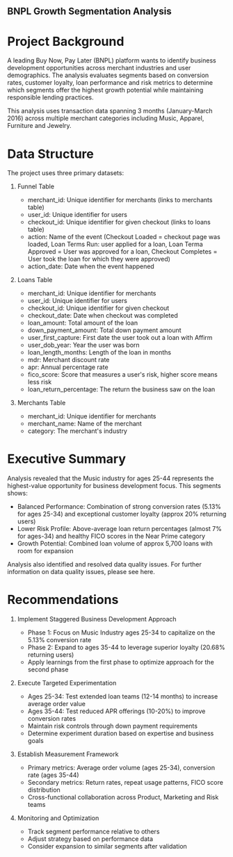 ## BNPL Growth Segmentation Analysis

# Project Background
A leading Buy Now, Pay Later (BNPL) platform wants to identify business development opportunities across merchant industries and user demographics. The analysis evaluates segments based on conversion rates, customer loyalty, loan performance and risk metrics to determine which segments offer the highest growth potential while maintaining responsible lending practices. 

This analysis uses transaction data spanning 3 months (January-March 2016) across multiple merchant categories including Music, Apparel, Furniture and Jewelry. 

# Data Structure
The project uses three primary datasets: 

1. Funnel Table
    - merchant_id: Unique identifier for merchants (links to merchants table)
    - user_id: Unique identifier for users
    - checkout_id: Unique identifier for given checkout (links to loans table)
    - action: Name of the event (Checkout Loaded = checkout page was loaded, Loan Terms Run: user applied for a loan, Loan Terma Approved = User was approved for a loan, Checkout Completes = User took the loan for which they were approved)
    - action_date: Date when the event happened

2. Loans Table
    - merchant_id: Unique identifier for merchants
    - user_id: Unique identifier for users
    - checkout_id: Unique identifier for given checkout
    - checkout_date: Date when checkout was completed
    - loan_amount: Total amount of the loan
    - down_payment_amount: Total down payment amount
    - user_first_capture: First date the user took out a loan with Affirm
    - user_dob_year: Year the user was born
    - loan_length_months: Length of the loan in months
    - mdr: Merchant discount rate
    - apr: Annual percentage rate
    - fico_score: Score that measures a user's risk, higher score means less risk
    - loan_return_percentage: The return the business saw on the loan

3. Merchants Table
    - merchant_id: Unique identifier for merchants
    - merchant_name: Name of the merchant
    - category: The merchant's industry

# Executive Summary
Analysis revealed that the Music industry for ages 25-44 represents the highest-value opportunity for business development focus. This segments shows: 

- Balanced Performance: Combination of strong conversion rates (5.13% for ages 25-34) and exceptional customer loyalty (approx 20% returning users)
- Lower Risk Profile: Above-average loan return percentages (almost 7% for ages-34) and healthy FICO scores in the Near Prime category
- Growth Potential: Combined loan volume of approx 5,700 loans with room for expansion

Analysis also identified and resolved data quality issues. For further information on data quality issues, please see here. 

# Recommendations
1. Implement Staggered Business Development Approach
    - Phase 1: Focus on Music Industry ages 25-34 to capitalize on the 5.13% conversion rate
    - Phase 2: Expand to ages 35-44 to leverage superior loyalty (20.68% returning users)
    - Apply learnings from the first phase to optimize approach for the second phase

2. Execute Targeted Experimentation
    - Ages 25-34: Test extended loan teams (12-14 months) to increase average order value
    - Ages 35-44: Test reduced APR offerings (10-20%) to improve conversion rates
    - Maintain risk controls through down payment requirements 
    - Determine experiment duration based on expertise and business goals

3. Establish Measurement Framework
    - Primary metrics: Average order volume (ages 25-34), conversion rate (ages 35-44)
    - Secondary metrics: Return rates, repeat usage patterns, FICO score distribution
    - Cross-functional collaboration across Product, Marketing and Risk teams

4. Monitoring and Optimization
    - Track segment performance relative to others
    - Adjust strategy based on performance data
    - Consider expansion to similar segments after validation
